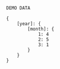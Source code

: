     DEMO DATA

    {
        [year]: {
            [month]: {
                1: 4
                2: 5
                3: 1
            }
        }
    }
